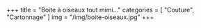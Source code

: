+++
title = "Boite à oiseaux tout mimi..."
categories = [ "Couture", "Cartonnage" ]
img = "/img/boite-oiseaux.jpg"
+++
